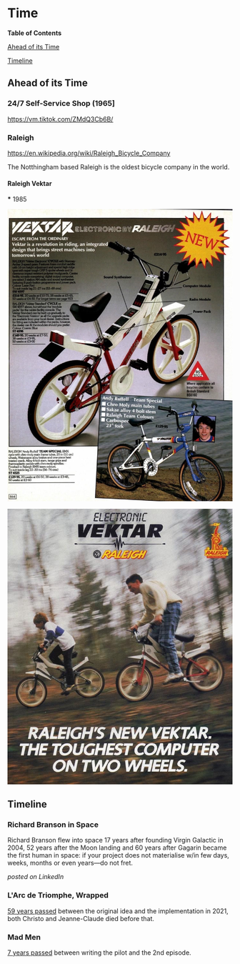 # Time

__Table of Contents__

[Ahead of its Time](#ahead-of-its-time)

[Timeline](#timeline)

## Ahead of its Time

### 24/7 Self-Service Shop (1965]

https://vm.tiktok.com/ZMdQ3Cb6B/

### Raleigh

https://en.wikipedia.org/wiki/Raleigh_Bicycle_Company

The Notthingham based Raleigh is the oldest bicycle company in the world.

#### Raleigh Vektar

__*__ 1985

![](Images/EA4D074D-6BCA-415F-AE5D-761C5EFBD252.jpeg)

![](Images/114CC567-B6EB-478B-91F8-74C9C651EE62.jpeg)

## Timeline

### Richard Branson in Space

Richard Branson flew into space 17 years after founding Virgin Galactic in 2004, 52 years after the Moon landing and 60 years after Gagarin became the first human in space: if your project does not materialise w/in few days, weeks, months or even years—do not fret.

_posted on LinkedIn_

### L'Arc de Triomphe, Wrapped

[59 years passed](https://christojeanneclaude.net/artworks/arc-de-triomphe-wrapped/) between the original idea and the implementation in 2021, both Christo and Jeanne-Claude died before that.

### Mad Men

[7 years passed](https://youtu.be/Ln3dvXzjetM) between writing the pilot and the 2nd episode.
